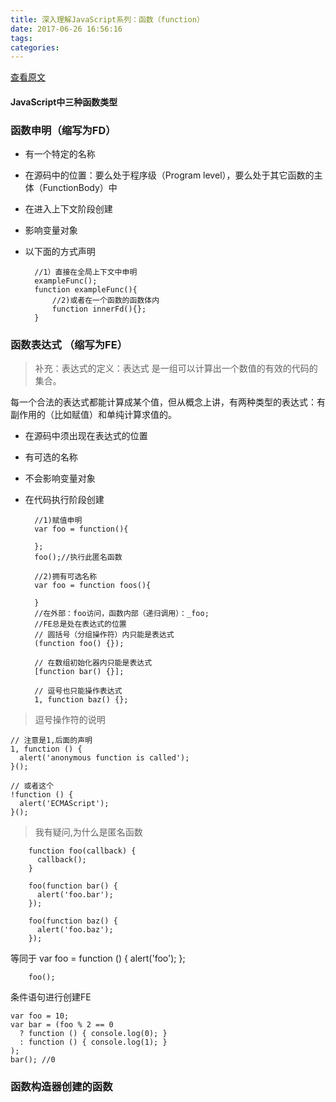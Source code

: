 ```yaml
---
title: 深入理解JavaScript系列：函数（function）
date: 2017-06-26 16:56:16
tags:
categories:
---
```

[查看原文](http://www.cnblogs.com/TomXu/archive/2012/01/30/2326372.html)
#### JavaScript中三种函数类型
### 函数申明（缩写为FD）

* 有一个特定的名称
* 在源码中的位置：要么处于程序级（Program level），要么处于其它函数的主体（FunctionBody）中
* 在进入上下文阶段创建
* 影响变量对象
* 以下面的方式声明
		
		//1）直接在全局上下文中申明
		exampleFunc();
		function exampleFunc(){
			//2)或者在一个函数的函数体内
			function innerFd(){};
		}


### 函数表达式 （缩写为FE）

>补充：表达式的定义：表达式 是一组可以计算出一个数值的有效的代码的集合。

每一个合法的表达式都能计算成某个值，但从概念上讲，有两种类型的表达式：有副作用的（比如赋值）和单纯计算求值的。

* 在源码中须出现在表达式的位置
* 有可选的名称
* 不会影响变量对象
* 在代码执行阶段创建
	
		//1)赋值申明
		var foo = function(){
		
		};
		foo();//执行此匿名函数

		//2)拥有可选名称
		var foo = function foos(){
		
		}
		//在外部：foo访问，函数内部（递归调用）：_foo;
		//FE总是处在表达式的位置
		// 圆括号（分组操作符）内只能是表达式
		(function foo() {});
		 
		// 在数组初始化器内只能是表达式
		[function bar() {}];
		 
		// 逗号也只能操作表达式
		1, function baz() {};
>逗号操作符的说明
>
	// 注意是1,后面的声明
	1, function () {
	  alert('anonymous function is called');
	}();
	 
	// 或者这个
	!function () {
	  alert('ECMAScript');
	}();
 
>我有疑问,为什么是匿名函数

		function foo(callback) {
		  callback();
		}
		 
		foo(function bar() {
		  alert('foo.bar');
		});
		 
		foo(function baz() {
		  alert('foo.baz');
		});
等同于
		var foo = function () {
		  alert('foo');
		};
		 
		foo();

条件语句进行创建FE

	var foo = 10;
	var bar = (foo % 2 == 0
	  ? function () { console.log(0); }
	  : function () { console.log(1); }
	);
	bar(); //0

### 函数构造器创建的函数


